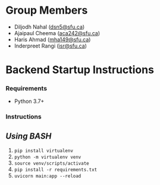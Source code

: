 # Group Members
- Diljodh Nahal (dsn5@sfu.ca)
- Ajaipaul Cheema (aca242@sfu.ca)
- Haris Ahmad (mha149@sfu.ca)
- Inderpreet Rangi (isr@sfu.ca)

# Backend Startup Instructions

### Requirements
- Python 3.7+

### Instructions
## *Using BASH*
1. `pip install virtualenv`
2. `python -m virtualenv venv`
3. `source venv/scripts/activate`
4. `pip install -r requirements.txt`
5. `uvicorn main:app --reload`